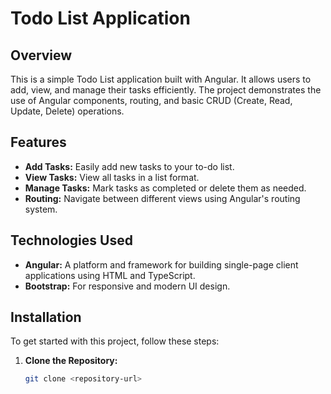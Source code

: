 # Todo List Application

## Overview

This is a simple Todo List application built with Angular. It allows users to add, view, and manage their tasks efficiently. The project demonstrates the use of Angular components, routing, and basic CRUD (Create, Read, Update, Delete) operations.

## Features

- **Add Tasks:** Easily add new tasks to your to-do list.
- **View Tasks:** View all tasks in a list format.
- **Manage Tasks:** Mark tasks as completed or delete them as needed.
- **Routing:** Navigate between different views using Angular's routing system.

## Technologies Used

- **Angular:** A platform and framework for building single-page client applications using HTML and TypeScript.
- **Bootstrap:** For responsive and modern UI design.

## Installation

To get started with this project, follow these steps:

1. **Clone the Repository:**

   ```bash
   git clone <repository-url>
   ```
